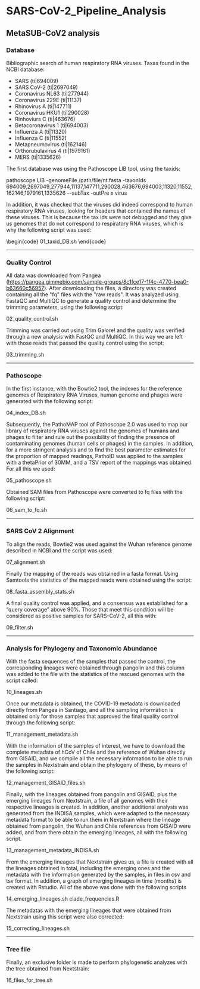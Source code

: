 # SARS-CoV-2_Pipeline_Analysis

## MetaSUB-CoV2 analysis 

### Database

Bibliographic search of human respiratory RNA viruses. Taxas found in the NCBI database:

* SARS (ti|694009)
* SARS CoV-2 (ti|2697049)
* Coronavirus NL63 (ti|277944)
* Coronavirus 229E (ti|11137)
* Rhinovirus A (ti|147711)
* Coronavirus HKU1 (ti|290028)
* Rinhoviurs C (ti|463676)
* Betacoronavirus 1 (ti|694003)	
* Influenza A (ti|11320)
* Influenza C (ti|11552)
* Metapneumovirus (ti|162146)
* Orthorubulavirus 4 (ti|1979161)
* MERS (ti|1335626)

The first database was using the Pathoscope LIB tool, using the taxids: 

pathoscope LIB -genomeFile /path/file/nt.fasta -taxonIds 694009,2697049,277944,11137,147711,290028,463676,694003,11320,11552,162146,1979161,1335626 --subTax -outPre x virus 

In addition, it was checked that the viruses did indeed correspond to human respiratory RNA viruses, looking for headers that contained the names of these viruses. This is because the tax ids were not debugged and they give us genomes that do not correspond to respiratory RNA viruses, which is why the following script was used:

\begin{code}
01_taxid_DB.sh
\end{code}

----------------------------------------------------------------
### Quality Control

All data was downloaded from Pangea (https://pangea.gimmebio.com/sample-groups/8c1fce17-1f4c-4770-bea0-b63660c56957). After downloading the files, a directory was created containing all the "fq" files with the "raw reads". It was analyzed using FastaQC and MultiQC to generate a quality control and determine the trimming parameters, using the following script:

02_quality_control.sh

Trimming was carried out using Trim Galore! and the quality was verified through a new analysis with FastQC and MultiQC. In this way we are left with those reads that passed the quality control using the script:

03_trimming.sh

----------------------------------------------------------------
### Pathoscope

In the first instance, with the Bowtie2 tool, the indexes for the reference genomes of Respiratory RNA Viruses, human genome and phages were generated with the following script:

04_index_DB.sh

Subsequently, the PathoMAP tool of Pathoscope 2.0 was used to map our library of respiratory RNA viruses against the genomes of humans and phages to filter and rule out the possibility of finding the presence of contaminating genomes (human cells or phages) in the samples. In addition, for a more stringent analysis and to find the best parameter estimates for the proportion of mapped readings, PathoID was applied to the samples with a thetaPrior of 30MM, and a TSV report of the mappings was obtained. For all this we used:

05_pathoscope.sh

Obtained SAM files from Pathoscope were converted to fq files with the following script:

06_sam_to_fq.sh

----------------------------------------------------------------
### SARS CoV 2 Alignment

To align the reads, Bowtie2 was used against the Wuhan reference genome described in NCBI and the script was used:

07_alignment.sh
 
Finally the mapping of the reads was obtained in a fasta format. Using Samtools the statistics of the mapped reads were obtained using the script:

08_fasta_assembly_stats.sh

A final quality control was applied, and a consensus was established for a “query coverage” above 90%. Those that meet this condition will be considered as positive samples for SARS-CoV-2, all this with:

09_filter.sh

----------------------------------------------------------------
### Analysis for Phylogeny and Taxonomic Abundance

With the fasta sequences of the samples that passed the control, the corresponding lineages were obtained through pangolin and this column was added to the file with the statistics of the rescued genomes with the script called:

10_lineages.sh

Once our metadata is obtained, the COVID-19 metadata is downloaded directly from Pangea in Santiago, and all the sampling information is obtained only for those samples that approved the final quality control through the following script:

11_management_metadata.sh

With the information of the samples of interest, we have to download the complete metadata of hCoV of Chile and the reference of Wuhan directly from GISAID, and we compile all the necessary information to be able to run the samples in Nextstrain and obtain the phylogeny of these, by means of the following script:

12_management_GISAID_files.sh

Finally, with the lineages obtained from pangolin and GISAID, plus the emerging lineages from Nextstrain, a file of all genomes with their respective lineages is created. In addition, another additional analysis was generated from the INDISA samples, which were adapted to the necessary metadata format to be able to run them in Nextstrain where the lineage obtained from pangolin, the Wuhan and Chile references from GISAID were added, and from there obtain the emerging lineages, all with the following script.

13_management_metadata_INDISA.sh

From the emerging lineages that Nextstrain gives us, a file is created with all the lineages obtained in total, including the emerging ones and the metadata with the information generated by the samples, in files in csv and tsv format. In addition, a graph of emerging lineages in time (months) is created with Rstudio. All of the above was done with the following scripts

14_emerging_lineages.sh
clade_frequencies.R

The metadatas with the emerging lineages that were obtained from Nextstrain using this script were also corrected:

15_correcting_lineages.sh

----------------------------------------------------------------
### Tree file

Finally, an exclusive folder is made to perform phylogenetic analyzes with the tree obtained from Nextstrain:

16_files_for_tree.sh
